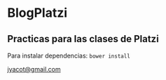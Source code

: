 # BlogPlatzi
## Practicas para las clases de Platzi

Para instalar dependencias:
<code>bower install</code>


[jyacot@gmail.com](mailto:jyacot@gmail.com)